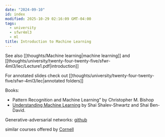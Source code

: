 ```yaml
---
date: "2024-09-10"
id: index
modified: 2025-10-29 02:16:09 GMT-04:00
tags:
  - university
  - sfwr4ml3
  - ml
title: Introduction to Machine Learning
---
```


See also [[thoughts/Machine learning|machine learning]] and [[thoughts/university/twenty-four-twenty-five/sfwr-4ml3/lec/Lecture1.pdf|introduction]]

For annotated slides check out [[thoughts/university/twenty-four-twenty-five/sfwr-4ml3/lec|annotated folders]]

Books:

- Pattern Recognition and Machine Learning” by Christopher M. Bishop
- [Understanding Machine Learning](https://www.cs.huji.ac.il/~shais/UnderstandingMachineLearning/understanding-machine-learning-theory-algorithms.pdf) by Shai Shalev-Shwartz and Shai Ben-David.

Generative-adversarial networks: [github](https://github.com/junyanz/pytorch-CycleGAN-and-pix2pix)

similar courses offered by [Cornell](https://www.cs.cornell.edu/courses/cs4780/2024sp/)
